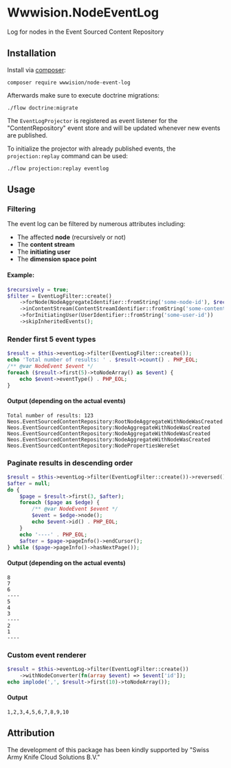 # Wwwision.NodeEventLog

Log for nodes in the Event Sourced Content Repository

## Installation

Install via [composer](https://getcomposer.org/):

    composer require wwwision/node-event-log

Afterwards make sure to execute doctrine migrations:

    ./flow doctrine:migrate

The `EventLogProjector` is registered as event listener for the "ContentRepository" event store and
will be updated whenever new events are published.

To initialize the projector with already published events, the `projection:replay` command can be used:

    ./flow projection:replay eventlog

## Usage

### Filtering

The event log can be filtered by numerous attributes including:
* The affected **node** (recursively or not)
* The **content stream**
* The **initiating user**
* The **dimension space point**

#### Example:

```php
$recursively = true;
$filter = EventLogFilter::create()
    ->forNode(NodeAggregateIdentifier::fromString('some-node-id'), $recursively)
    ->inContentStream(ContentStreamIdentifier::fromString('some-content-stream-id'))
    ->forInitiatingUser(UserIdentifier::fromString('some-user-id'))
    ->skipInheritedEvents();
```

### Render first 5 event types

```php
$result = $this->eventLog->filter(EventLogFilter::create());
echo 'Total number of results: ' . $result->count() . PHP_EOL;
/** @var NodeEvent $event */
foreach ($result->first(5)->toNodeArray() as $event) {
    echo $event->eventType() . PHP_EOL;
}
```

#### Output (depending on the actual events)

```
Total number of results: 123
Neos.EventSourcedContentRepository:RootNodeAggregateWithNodeWasCreated
Neos.EventSourcedContentRepository:NodeAggregateWithNodeWasCreated
Neos.EventSourcedContentRepository:NodeAggregateWithNodeWasCreated
Neos.EventSourcedContentRepository:NodeAggregateWithNodeWasCreated
Neos.EventSourcedContentRepository:NodePropertiesWereSet
```

### Paginate results in descending order

```php
$result = $this->eventLog->filter(EventLogFilter::create())->reversed();
$after = null;
do {
    $page = $result->first(3, $after);
    foreach ($page as $edge) {
        /** @var NodeEvent $event */
        $event = $edge->node();
        echo $event->id() . PHP_EOL;
    }
    echo '----' . PHP_EOL;
    $after = $page->pageInfo()->endCursor();
} while ($page->pageInfo()->hasNextPage());
```

#### Output (depending on the actual events)

```
8
7
6
----
5
4
3
----
2
1
----
```

### Custom event renderer

```php
$result = $this->eventLog->filter(EventLogFilter::create())
    ->withNodeConverter(fn(array $event) => $event['id']);
echo implode(',', $result->first(10)->toNodeArray());
```

#### Output

```
1,2,3,4,5,6,7,8,9,10
```

## Attribution

The development of this package has been kindly supported by "Swiss Army Knife Cloud Solutions B.V."
